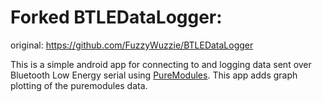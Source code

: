 # Forked BTLEDataLogger: 
original: https://github.com/FuzzyWuzzie/BTLEDataLogger

This is a simple android app for connecting to and logging data sent over Bluetooth Low Energy serial using [PureModules](https://www.pureemodules.com/). 
This app adds graph plotting of the puremodules data. 
